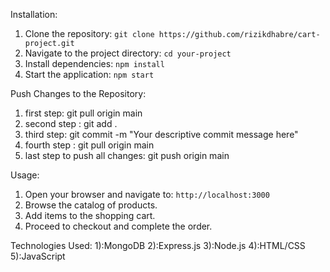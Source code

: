 Installation:
1. Clone the repository: `git clone https://github.com/rizikdhabre/cart-project.git`
2. Navigate to the project directory: `cd your-project`
3. Install dependencies: `npm install`
4. Start the application: `npm start`

Push Changes to the Repository:
1. first step:  git pull origin main
2. second step :  git add .
3. third step:   git commit -m "Your descriptive commit message here"
4. fourth step :  git pull origin main
5.  last step to push all changes:  git push origin main


Usage:
1. Open your browser and navigate to: `http://localhost:3000`
2. Browse the catalog of products.
3. Add items to the shopping cart.
4. Proceed to checkout and complete the order.

Technologies Used:
1):MongoDB
2):Express.js
3):Node.js
4):HTML/CSS
5):JavaScript






